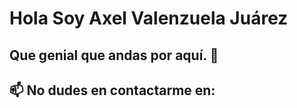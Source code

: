 # Hola Soy Axel Valenzuela Juárez
## Que genial que andas por aquí. 👋
## 📫 No dudes en contactarme en:

<!--
**AntiDesert5/AntiDesert5** is a ✨ _special_ ✨ repository because its `README.md` (this file) appears on your GitHub profile.

Here are some ideas to get you started:

- 🔭 I’m currently working on ...
- 🌱 I’m currently learning ...
- 👯 I’m looking to collaborate on ...
- 🤔 I’m looking for help with ...
- 💬 Ask me about ...
- 📫 How to reach me: ...
- 😄 Pronouns: ...
- ⚡ Fun fact: ...
-->
